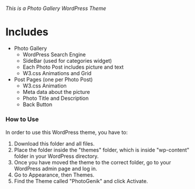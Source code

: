 ###### This is a Photo Gallery WordPress Theme

# Includes
* Photo Gallery
  * WordPress Search Engine
  * SideBar (used for categories widget)
  * Each Photo Post includes picture and text
  * W3.css Animations and Grid
* Post Pages (one per Photo Post)
  * W3.css Animation
  * Meta data about the picture
  * Photo Title and Description
  * Back Button

### How to Use
In order to use this WordPress theme, you have to:
1. Download this folder and all files. 
2. Place the folder inside the "themes" folder, which is inside "wp-content" folder in your WordPress directory.
3. Once you have moved the theme to the correct folder, go to your WordPress admin page and log in.
4. Go to Appearance, then Themes.
5. Find the Theme called "PhotoGenik" and click Activate.
